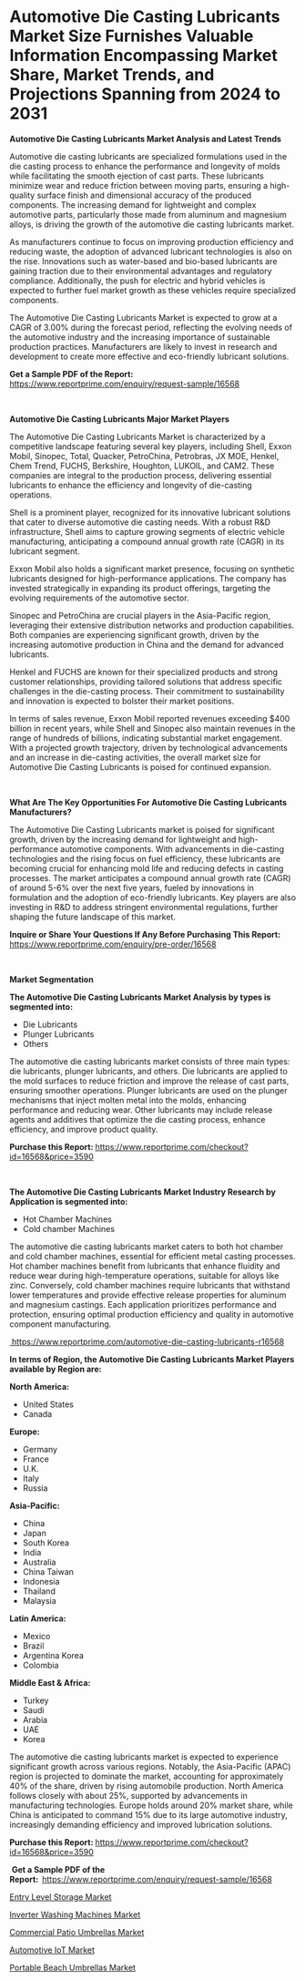 <p><h1>Automotive Die Casting Lubricants Market Size Furnishes Valuable Information Encompassing Market Share, Market Trends, and Projections Spanning from 2024 to 2031</h1></p><p><strong>Automotive Die Casting Lubricants Market Analysis and Latest Trends</strong></p>
<p><p>Automotive die casting lubricants are specialized formulations used in the die casting process to enhance the performance and longevity of molds while facilitating the smooth ejection of cast parts. These lubricants minimize wear and reduce friction between moving parts, ensuring a high-quality surface finish and dimensional accuracy of the produced components. The increasing demand for lightweight and complex automotive parts, particularly those made from aluminum and magnesium alloys, is driving the growth of the automotive die casting lubricants market.</p><p>As manufacturers continue to focus on improving production efficiency and reducing waste, the adoption of advanced lubricant technologies is also on the rise. Innovations such as water-based and bio-based lubricants are gaining traction due to their environmental advantages and regulatory compliance. Additionally, the push for electric and hybrid vehicles is expected to further fuel market growth as these vehicles require specialized components. </p><p>The Automotive Die Casting Lubricants Market is expected to grow at a CAGR of 3.00% during the forecast period, reflecting the evolving needs of the automotive industry and the increasing importance of sustainable production practices. Manufacturers are likely to invest in research and development to create more effective and eco-friendly lubricant solutions.</p></p>
<p><strong>Get a Sample PDF of the Report:&nbsp;</strong> <a href="https://www.reportprime.com/enquiry/request-sample/16568?utm_campaign=1860&utm_medium=2&utm_source=Github&utm_content=ia&utm_term=23112024&utm_id=automotive-die-casting-lubricants">https://www.reportprime.com/enquiry/request-sample/16568</a></p>
<p>&nbsp;</p>
<p><strong>Automotive Die Casting Lubricants Major Market Players</strong></p>
<p><p>The Automotive Die Casting Lubricants Market is characterized by a competitive landscape featuring several key players, including Shell, Exxon Mobil, Sinopec, Total, Quacker, PetroChina, Petrobras, JX MOE, Henkel, Chem Trend, FUCHS, Berkshire, Houghton, LUKOIL, and CAM2. These companies are integral to the production process, delivering essential lubricants to enhance the efficiency and longevity of die-casting operations.</p><p>Shell is a prominent player, recognized for its innovative lubricant solutions that cater to diverse automotive die casting needs. With a robust R&D infrastructure, Shell aims to capture growing segments of electric vehicle manufacturing, anticipating a compound annual growth rate (CAGR) in its lubricant segment. </p><p>Exxon Mobil also holds a significant market presence, focusing on synthetic lubricants designed for high-performance applications. The company has invested strategically in expanding its product offerings, targeting the evolving requirements of the automotive sector.</p><p>Sinopec and PetroChina are crucial players in the Asia-Pacific region, leveraging their extensive distribution networks and production capabilities. Both companies are experiencing significant growth, driven by the increasing automotive production in China and the demand for advanced lubricants.</p><p>Henkel and FUCHS are known for their specialized products and strong customer relationships, providing tailored solutions that address specific challenges in the die-casting process. Their commitment to sustainability and innovation is expected to bolster their market positions.</p><p>In terms of sales revenue, Exxon Mobil reported revenues exceeding $400 billion in recent years, while Shell and Sinopec also maintain revenues in the range of hundreds of billions, indicating substantial market engagement. With a projected growth trajectory, driven by technological advancements and an increase in die-casting activities, the overall market size for Automotive Die Casting Lubricants is poised for continued expansion.</p></p>
<p>&nbsp;</p>
<p><strong>What Are The Key Opportunities For Automotive Die Casting Lubricants Manufacturers?</strong></p>
<p><p>The Automotive Die Casting Lubricants market is poised for significant growth, driven by the increasing demand for lightweight and high-performance automotive components. With advancements in die-casting technologies and the rising focus on fuel efficiency, these lubricants are becoming crucial for enhancing mold life and reducing defects in casting processes. The market anticipates a compound annual growth rate (CAGR) of around 5-6% over the next five years, fueled by innovations in formulation and the adoption of eco-friendly lubricants. Key players are also investing in R&D to address stringent environmental regulations, further shaping the future landscape of this market.</p></p>
<p><strong>Inquire or Share Your Questions If Any Before Purchasing This Report:</strong> <a href="https://www.reportprime.com/enquiry/pre-order/16568?utm_campaign=1860&utm_medium=2&utm_source=Github&utm_content=ia&utm_term=23112024&utm_id=automotive-die-casting-lubricants">https://www.reportprime.com/enquiry/pre-order/16568</a></p>
<p>&nbsp;</p>
<p><strong>Market Segmentation</strong></p>
<p><strong>The Automotive Die Casting Lubricants Market Analysis by types is segmented into:</strong></p>
<p><ul><li>Die Lubricants</li><li>Plunger Lubricants</li><li>Others</li></ul></p>
<p><p>The automotive die casting lubricants market consists of three main types: die lubricants, plunger lubricants, and others. Die lubricants are applied to the mold surfaces to reduce friction and improve the release of cast parts, ensuring smoother operations. Plunger lubricants are used on the plunger mechanisms that inject molten metal into the molds, enhancing performance and reducing wear. Other lubricants may include release agents and additives that optimize the die casting process, enhance efficiency, and improve product quality.</p></p>
<p><strong>Purchase this Report:&nbsp;</strong><a href="https://www.reportprime.com/checkout?id=16568&price=3590&utm_campaign=1860&utm_medium=2&utm_source=Github&utm_content=ia&utm_term=23112024&utm_id=automotive-die-casting-lubricants">https://www.reportprime.com/checkout?id=16568&price=3590</a></p>
<p>&nbsp;</p>
<p><strong>The Automotive Die Casting Lubricants Market Industry Research by Application is segmented into:</strong></p>
<p><ul><li>Hot Chamber Machines</li><li>Cold chamber Machines</li></ul></p>
<p><p>The automotive die casting lubricants market caters to both hot chamber and cold chamber machines, essential for efficient metal casting processes. Hot chamber machines benefit from lubricants that enhance fluidity and reduce wear during high-temperature operations, suitable for alloys like zinc. Conversely, cold chamber machines require lubricants that withstand lower temperatures and provide effective release properties for aluminum and magnesium castings. Each application prioritizes performance and protection, ensuring optimal production efficiency and quality in automotive component manufacturing.</p></p>
<p><a href="https://www.reportprime.com/automotive-die-casting-lubricants-r16568?utm_campaign=1860&utm_medium=2&utm_source=Github&utm_content=ia&utm_term=23112024&utm_id=automotive-die-casting-lubricants">&nbsp;https://www.reportprime.com/automotive-die-casting-lubricants-r16568</a></p>
<p><strong>In terms of Region, the Automotive Die Casting Lubricants Market Players available by Region are:</strong></p>
<p>
    <p> <strong> North America: </strong>
        <ul>
            <li>United States</li>
            <li>Canada</li>
        </ul>
        </p> 
    <p> <strong> Europe: </strong>
        <ul>
            <li>Germany</li>
            <li>France</li>
            <li>U.K.</li>
            <li>Italy</li>
            <li>Russia</li>
        </ul>
        </p> 
    <p> <strong> Asia-Pacific: </strong>
        <ul>
            <li>China</li>
            <li>Japan</li>
            <li>South Korea</li>
            <li>India</li>
            <li>Australia</li>
            <li>China Taiwan</li>
            <li>Indonesia</li>
            <li>Thailand</li>
            <li>Malaysia</li>
        </ul>
        </p> 
    <p> <strong> Latin America: </strong>
        <ul>
            <li>Mexico</li>
            <li>Brazil</li>
            <li>Argentina Korea</li>
            <li>Colombia</li>
        </ul>
        </p> 
    <p> <strong> Middle East & Africa: </strong>
        <ul>
            <li>Turkey</li>
            <li>Saudi</li>
            <li>Arabia</li>
            <li>UAE</li>
            <li>Korea</li>
        </ul>
    </p>
    </p>
<p><p>The automotive die casting lubricants market is expected to experience significant growth across various regions. Notably, the Asia-Pacific (APAC) region is projected to dominate the market, accounting for approximately 40% of the share, driven by rising automobile production. North America follows closely with about 25%, supported by advancements in manufacturing technologies. Europe holds around 20% market share, while China is anticipated to command 15% due to its large automotive industry, increasingly demanding efficiency and improved lubrication solutions.</p></p>
<p><strong>Purchase this Report: </strong><a href="https://www.reportprime.com/checkout?id=16568&price=3590&utm_campaign=1860&utm_medium=2&utm_source=Github&utm_content=ia&utm_term=23112024&utm_id=automotive-die-casting-lubricants">https://www.reportprime.com/checkout?id=16568&price=3590</a></p>
<p>&nbsp;<strong>Get a Sample PDF of the Report:&nbsp;&nbsp;</strong><a href="https://www.reportprime.com/enquiry/request-sample/16568?utm_campaign=1860&utm_medium=2&utm_source=Github&utm_content=ia&utm_term=23112024&utm_id=automotive-die-casting-lubricants">https://www.reportprime.com/enquiry/request-sample/16568</a></p>
<p><strong></strong></p>
<p><p><a href="https://issuu.com/reportprime-2/docs/entry-level-storage-market-size-203_49669a71082670?utm_campaign=1860&utm_medium=2&utm_source=Github&utm_content=ia&utm_term=23112024&utm_id=automotive-die-casting-lubricants">Entry Level Storage Market</a></p><p><a href="https://www.linkedin.com/pulse/cumulative-effect-latest-trendss-disrupted-inverter-washing-umeqc?utm_campaign=1860&utm_medium=2&utm_source=Github&utm_content=ia&utm_term=23112024&utm_id=automotive-die-casting-lubricants">Inverter Washing Machines Market</a></p><p><a href="https://www.linkedin.com/pulse/in-depth-analysis-commercial-patio-umbrellas-market-dynamics-kgvvc?utm_campaign=1860&utm_medium=2&utm_source=Github&utm_content=ia&utm_term=23112024&utm_id=automotive-die-casting-lubricants">Commercial Patio Umbrellas Market</a></p><p><a href="https://issuu.com/reportprime-2/docs/automotive-iot-market-size-2030.ppt_ed5590c3e83909?utm_campaign=1860&utm_medium=2&utm_source=Github&utm_content=ia&utm_term=23112024&utm_id=automotive-die-casting-lubricants">Automotive IoT Market</a></p><p><a href="https://www.linkedin.com/pulse/evaluating-market-players-portable-beach-umbrellas-sector-3eqyc?utm_campaign=1860&utm_medium=2&utm_source=Github&utm_content=ia&utm_term=23112024&utm_id=automotive-die-casting-lubricants">Portable Beach Umbrellas Market</a></p></p>